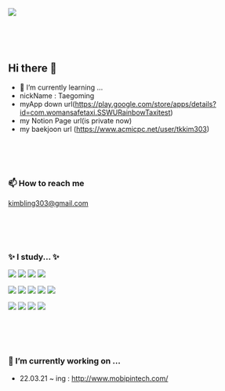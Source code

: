 <img src="https://capsule-render.vercel.app/api?type=wave&color=A566FF&height=300&section=header&text=Taegoming's%20Git&fontSize=75&fontColor=E8D9FF" />

<br/><br/><br/>

## Hi there 👋
- 🌱 I’m currently learning ...
- nickName : Taegoming
- myApp down url(https://play.google.com/store/apps/details?id=com.womansafetaxi.SSWURainbowTaxitest)
- my Notion Page url(is private now)
- my baekjoon url (https://www.acmicpc.net/user/tkkim303)
<br/><br/><br/><br/><br/> 
### 📫 How to reach me
kimbling303@gmail.com
<br/><br/><br/><br/><br/>

 ### ✨ I study... ✨
<img
  src="https://img.shields.io/badge/HTML5-E34F26?style=flat-square&logo=HTML5&logoColor=white"
/>
<img src="https://img.shields.io/badge/Kotlin-7F52FF?style=flat-square&logo=Kotlin&logoColor=white"/>
<img src="https://img.shields.io/badge/C++-00599C?style=flat-square&logo=C%2B%2B&logoColor=white"/>
<img src="https://img.shields.io/badge/Visual-Studio-5C2D91?style=flat-square&logo=Visual-Studio&logoColor=white"/>

<img src="https://img.shields.io/badge/Unity-222324?style=flat-square&logo=Unity&logoColor=white"/>  <img src="https://img.shields.io/badge/Java-007396?style=flat-square&logo=Java&logoColor=white"/>  <img src="https://img.shields.io/badge/MySQL-4479A1?style=flat-square&logo=MySQL&logoColor=white"/>  <img src="https://img.shields.io/badge/GitLab-FC6D26?style=flat-square&logo=Python&logoColor=white"/>  <img src="https://img.shields.io/badge/Git-F05032?style=flat-square&logo=Git&logoColor=white"/>

<img src="https://img.shields.io/badge/Android-3DDC84?style=flat-square&logo=Android&logoColor=white"/>  <img src="https://img.shields.io/badge/AndroidStudio-40D1F5?style=flat-square&logo=AndroidStudio&logoColor=white"/>  <img src="https://img.shields.io/badge/CSharp-239120?style=flat-square&logo=CSharp&logoColor=white"/>  <img src="https://img.shields.io/badge/Python-3776AB?style=flat-square&logo=GitLab&logoColor=white"/>
<br/><br/><br/><br/><br/>
### 🔭 I’m currently working on ...
- 22.03.21 ~ ing : http://www.mobipintech.com/

<!--
**TaeKyeong-coder/TaeKyeong-coder** is a ✨ _special_ ✨ repository because its `README.md` (this file) appears on your GitHub profile.

Here are some ideas to get you started:

- 🔭 I’m currently working on ...
- 🌱 I’m currently learning ...
- 👯 I’m looking to collaborate on ...
- 🤔 I’m looking for help with ...
- 💬 Ask me about ...
- 📫 How to reach me: ...
- 😄 Pronouns: ...
- ⚡ Fun fact: ...
-->

